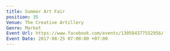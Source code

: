 ```yaml
---
title: Summer Art Fair
position: 35
Venue: The Creative Artillery
Genre: Market
Event Url: https://www.facebook.com/events/130584377552956/
Event Date: 2017-08-25 07:00:00 +07:00
---
```


